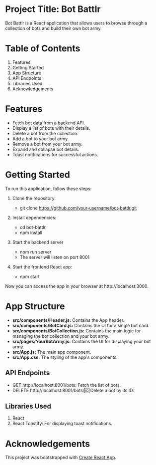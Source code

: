 # Project Title: Bot Battlr
Bot Battlr is a React application that allows users to browse through a collection of bots and build their own bot army.

# Table of Contents
1. Features
2. Getting Started
3. App Structure
4. API Endpoints
5. Libraries Used
6. Acknowledgements


# Features

 - Fetch bot data from a backend API.
 - Display a list of bots with their details.
 - Delete a bot from the collection.
 - Add a bot to your bot army.
 - Remove a bot from your bot army.
 - Expand and collapse bot details.
 - Toast notifications for successful actions.

# Getting Started

To run this application, follow these steps:
1. Clone the repository:
   - git clone https://github.com/your-username/bot-battlr.git

2. Install dependencies:
   - cd bot-battlr
   - npm install

3. Start the backend server
   - npm run server
   - The server will listen on port 8001

4. Start the frontend React app:
   - npm start 

Now you can access the app in your browser at http://localhost:3000.

 # App Structure

  - **src/components/Header.js:** Contains the App header.
  - **src/components/BotCard.js:** Contains the UI for a single bot card.
  - **src/components/BotCollection.js:** Contains the main logic for managing the bot collection and your bot army.
  - **src/pages/YourBotArmy.js:** Contains the UI for displaying your bot army.
  - **src/App.js:** The main app component.
  - **src/App.css:** The styling of the app's components.

  ## API Endpoints
  - GET http://localhost:8001/bots: Fetch the list of bots.
  - DELETE http://localhost:8001/bots/:id: Delete a bot by its ID.

  ## Libraries Used
   1. React
   2. React Toastify: For displaying toast notifications.

# Acknowledgements

This project was bootstrapped with [Create React App](https://github.com/facebook/create-react-app).
